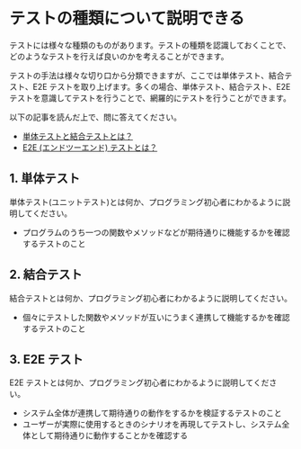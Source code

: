 # テストの種類について説明できる

テストには様々な種類のものがあります。テストの種類を認識しておくことで、どのようなテストを行えば良いのかを考えることができます。

テストの手法は様々な切り口から分類できますが、ここでは単体テスト、結合テスト、E2E テストを取り上げます。多くの場合、単体テスト、結合テスト、E2E テストを意識してテストを行うことで、網羅的にテストを行うことができます。

以下の記事を読んだ上で、問に答えてください。

- [単体テストと結合テストとは？](https://circleci.com/ja/blog/unit-testing-vs-integration-testing/)
- [E2E (エンドツーエンド) テストとは？](https://circleci.com/ja/blog/what-is-end-to-end-testing/)

## 1. 単体テスト

単体テスト(ユニットテスト)とは何か、プログラミング初心者にわかるように説明してください。

- プログラムのうち一つの関数やメソッドなどが期待通りに機能するかを確認するテストのこと

## 2. 結合テスト

結合テストとは何か、プログラミング初心者にわかるように説明してください。

- 個々にテストした関数やメソッドが互いにうまく連携して機能するかを確認するテストのこと

## 3. E2E テスト

E2E テストとは何か、プログラミング初心者にわかるように説明してください。

- システム全体が連携して期待通りの動作をするかを検証するテストのこと
- ユーザーが実際に使用するときのシナリオを再現してテストし、システム全体として期待通りに動作することかを確認する
